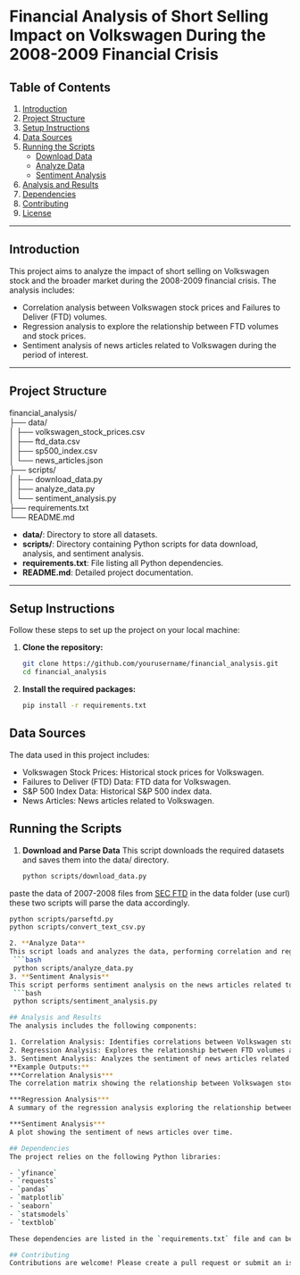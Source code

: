 # Financial Analysis of Short Selling Impact on Volkswagen During the 2008-2009 Financial Crisis

## Table of Contents

1. [Introduction](#introduction)
2. [Project Structure](#project-structure)
3. [Setup Instructions](#setup-instructions)
4. [Data Sources](#data-sources)
5. [Running the Scripts](#running-the-scripts)
   - [Download Data](#download-data)
   - [Analyze Data](#analyze-data)
   - [Sentiment Analysis](#sentiment-analysis)
6. [Analysis and Results](#analysis-and-results)
7. [Dependencies](#dependencies)
8. [Contributing](#contributing)
9. [License](#license)

---

## Introduction

This project aims to analyze the impact of short selling on Volkswagen stock and the broader market during the 2008-2009 financial crisis. The analysis includes:

- Correlation analysis between Volkswagen stock prices and Failures to Deliver (FTD) volumes.
- Regression analysis to explore the relationship between FTD volumes and stock prices.
- Sentiment analysis of news articles related to Volkswagen during the period of interest.

---

## Project Structure

financial_analysis/<br>
├── data/<br>
│ ├── volkswagen_stock_prices.csv<br>
│ ├── ftd_data.csv<br>
│ ├── sp500_index.csv<br>
│ └── news_articles.json<br>
├── scripts/<br>
│ ├── download_data.py<br>
│ ├── analyze_data.py<br>
│ └── sentiment_analysis.py<br>
├── requirements.txt<br>
└── README.md<br>

- **data/**: Directory to store all datasets.
- **scripts/**: Directory containing Python scripts for data download, analysis, and sentiment analysis.
- **requirements.txt**: File listing all Python dependencies.
- **README.md**: Detailed project documentation.

---

## Setup Instructions

Follow these steps to set up the project on your local machine:

1. **Clone the repository:**
   ```bash
   git clone https://github.com/yourusername/financial_analysis.git
   cd financial_analysis

2. **Install the required packages:**
    ```bash
    pip install -r requirements.txt

## Data Sources
The data used in this project includes:

- Volkswagen Stock Prices: Historical stock prices for Volkswagen.
- Failures to Deliver (FTD) Data: FTD data for Volkswagen.
- S&P 500 Index Data: Historical S&P 500 index data.
- News Articles: News articles related to Volkswagen.

## Running the Scripts
1. **Download and Parse Data**
This script downloads the required datasets and saves them into the data/ directory.
    ```bash
    python scripts/download_data.py
paste the data of 2007-2008 files from [SEC FTD](https://www.sec.gov/data/foiadocsfailsdatahtm) in the data folder (use curl)
these two scripts will parse the data accordingly.

   ```bash
   python scripts/parseftd.py
   python scripts/convert_text_csv.py

2. **Analyze Data**
This script loads and analyzes the data, performing correlation and regression analysis.
    ```bash
    python scripts/analyze_data.py
3. **Sentiment Analysis**
This script performs sentiment analysis on the news articles related to Volkswagen.
    ```bash
    python scripts/sentiment_analysis.py

## Analysis and Results
The analysis includes the following components:

1. Correlation Analysis: Identifies correlations between Volkswagen stock prices and FTD volumes.
2. Regression Analysis: Explores the relationship between FTD volumes and stock prices.
3. Sentiment Analysis: Analyzes the sentiment of news articles related to Volkswagen during the period of interest.
**Example Outputs:**
***Correlation Analysis***
The correlation matrix showing the relationship between Volkswagen stock prices and FTD volumes.

***Regression Analysis***
A summary of the regression analysis exploring the relationship between FTD volumes and Volkswagen stock prices.

***Sentiment Analysis***
A plot showing the sentiment of news articles over time.

## Dependencies
The project relies on the following Python libraries:

- `yfinance`
- `requests`
- `pandas`
- `matplotlib`
- `seaborn`
- `statsmodels`
- `textblob`

These dependencies are listed in the `requirements.txt` file and can be installed using `pip install -r requirements.txt`.

## Contributing
Contributions are welcome! Please create a pull request or submit an issue if you have any suggestions or find any bugs.
